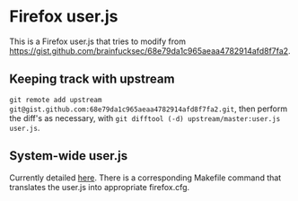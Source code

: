 # Firefox user.js
This is a Firefox user.js that tries to modify from https://gist.github.com/brainfucksec/68e79da1c965aeaa4782914afd8f7fa2.

## Keeping track with upstream
`git remote add upstream git@gist.github.com:68e79da1c965aeaa4782914afd8f7fa2.git`,
then perform the diff's as necessary, with
`git difftool (-d) upstream/master:user.js user.js`.

## System-wide user.js
Currently detailed
[here](https://github.com/SpookyYomo/dotfiles/tree/main/Firefox/usr/lib/firefox#system-wide-userjs).
There is a corresponding Makefile command that translates the user.js into
appropriate firefox.cfg.
